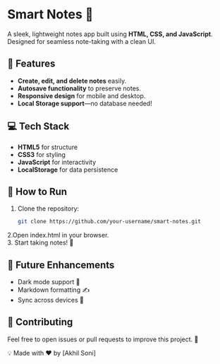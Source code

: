 # Smart Notes 📝

A sleek, lightweight notes app built using **HTML, CSS, and JavaScript**. Designed for seamless note-taking with a clean UI.

## 🚀 Features
- **Create, edit, and delete notes** easily.
- **Autosave functionality** to preserve notes.
- **Responsive design** for mobile and desktop.
- **Local Storage support**—no database needed!

## 💻 Tech Stack
- **HTML5** for structure
- **CSS3** for styling
- **JavaScript** for interactivity
- **LocalStorage** for data persistence

## 📌 How to Run
1. Clone the repository:
   ```bash
   git clone https://github.com/your-username/smart-notes.git
   ```
2.Open index.html in your browser.  
3. Start taking notes! 🚀

## 🎯 Future Enhancements
- Dark mode support 🌙  
- Markdown formatting ✍️  
- Sync across devices 🔄 

## 🤝 Contributing
Feel free to open issues or pull requests to improve this project. 🚀

💡 Made with ❤️ by [Akhil Soni]   
